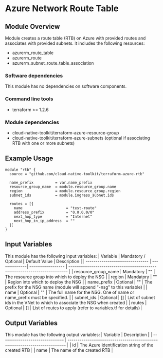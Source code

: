 # Azure Network Route Table

## Module Overview

Module creates a route table (RTB) on Azure with provided routes and associates with provided subnets. It includes the following resources:
- azurerm_route_table
- azurerm_route
- azurerm_subnet_route_table_association

### Software dependencies

This module has no dependencies on software components.

### Command line tools

- terraform >= 1.2.6

### Module dependencies

- cloud-native-toolkit/terraform-azure-resource-group
- cloud-native-toolkit/terraform-azure-subnets (optional if associating RTB with one or more subnets)

## Example Usage

```hcl-terraform
module "rtb" {
  source = "github.com/cloud-native-toolkit/terraform-azure-rtb"

  name_prefix          = var.name_prefix
  resource_group_name  = module.resource_group.name
  region               = module.resource_group.region
  subnet_ids           = module.ingress_subnet.ids

  routes = [{
    name                    = "test-route"
    address_prefix          = "0.0.0.0/0"
    next_hop_type           = "Internet"
    next_hop_in_ip_address  = ""
  }]
}
```

## Input Variables

This module has the following input variables:
| Variable | Mandatory / Optional | Default Value | Description |
| -------------------------------- | --------------| ------------------ | ----------------------------------------------------------------------------- |
| resource_group_name | Mandatory | "" | The resource group into which to deploy the NSG |
| region | Mandatory | "" | Region into which to deploy the NSG |
| name_prefix | Optional | "" | The prefix for the NSG name (module will append "-nsg" to this variable)  |
| name | Optional | "" | The full name for the NSG. One of name or name_prefix must be specified.  |
| subnet_ids | Optional | [] | List of subnet ids in the VNet to which to associate the NSG when created |
| routes | Optional | [] | List of routes to apply (refer to variables.tf for details) |

## Output Variables

This module has the following output variables:
| Variable | Description |
| -------------------------------- | ----------------------------------------------------------------------------- |
| id  | The Azure identification string of the created RTB  |
| name | The name of the created RTB |